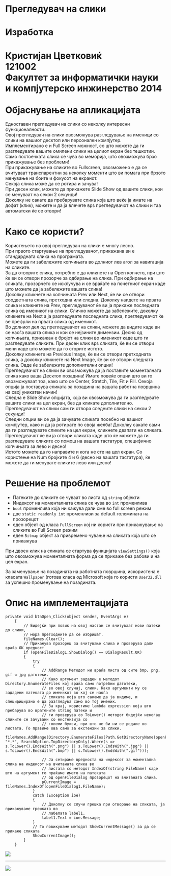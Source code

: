 Прегледувач на слики
====================


Изработка
=======
Кристијан Цветковиќ
<br/>
121002
<br/>
Факултет за информатички науки и компјутерско инжинерство 2014
<br/>
<br/>
Објаснување на апликацијата
=======
Едноставен прегледувач на слики со неколку интересни функционалности.
<br/>
Овој прегледувач на слики овозможува разгледување на именици со слики на вашиот десктоп или персонален компјутер.
<br/>
Имплементирано е и Full Screen можност, со што можете да ги разгледувате вашите омилени слики на целиот екран 
без тешкотии. Само постоечката слика се чува во меморија, што овозможува брзо прикажување без проблеми!
<br/>
При прикажување на сликите во Fullscreen, овозможено е да се вчитуваат транспарентни за неколку моменти што 
ви помага при брзото менување на боите и фокусот на екранот.
<br/>
Секоја слика може да се ротира и зачува!
<br/>
При десен клик, можете да прикажете Slide Show од вашите слики, кои се менуваат на секои 2 секунди!
<br/>
Доколку не сакате да пребарувате слика која што веќе ја имате на дофат (клик), можете и да ја влечете врз 
прегледувачот на слики и таа автоматски ќе се отвори!

Како се користи?
=======
Користењето на овој прегледувач на слики е многу лесно.
<br/>
При првото стартување на прегледувачот, прикажана ви е стандардната слика на програмата.
<br/>
Можете да ги забележите копчињата во долниот лев агол за навигација на сликите.
<br/>
За да отворите слика, потребно е да кликнете на Open копчето, при што ќе ви се отвори прозорче за
одбирање на слика. При одбирање на сликата, прозорчето се исклучува и се враќате на почетниот екран каде што 
можете да ја забележите вашата слика!
<br/>
Доколку кликнете на копчињата Prev или Next, ќе ви се отвори соодветната слика, претходна или следна.
Доколку наидете на првата слика и кликнете на Prev, прегледувачот ќе ви ја прикаже последната слика од
именикот на слики. Слично можете да забележите, доколку кликнете на Next а ја разгледувате последната слика, 
прегледувачот ќе ве префрли на првата слика од именикот.
<br/>
Во долниот дел од прегледувачот на слики, можете да видите каде ви се наоѓа вашата слика и кои се нејзините 
димензии. Десно од копчињата, прикажан е бројот на слики во именикот каде што ги разгледувате сликите.
При десен клик врз сликата, ќе ви се отвори мени каде што можете да го сторите истото.
<br/>
Доколку кликнете на Previous Image, ќе ви се отвори претходната слика, а доколку кликнете на Next Image, ќе
ви се отвори следната слика. 
Овде ќе забележите дополнителни опции!
<br/>
Прегледувачот на слики ви овозможува да ја поставите моменталната слика како ваша Десктоп позадина!
Имате повеќе опции што ви го овозможуваат тоа, како што се Center, Stretch, Tile, Fit и Fill.
Секоја опција ја поставува сликата за позадина на вашата работна површина на свој уникатен начин!
<br/>
Следна е Slide Show опцијата, која ви овозможува да ги разгледувате вашите слики на цел екран, без да кликате
дополнително. Прегледувачот на слики сам ги отвора следните слики на секои 2 секунди!
<br/>
Следни опции ви се да ја зачувате сликата посебно на вашиот компјутер, како и да ја ротирате по своја желба!
Доколку сакате сами да ги разгледувате сликите на цел екран, кликнете двапати на сликата. Прегледувачот ќе
ви ја отвори сликата каде што ќе можете да ги разгледувате сликите со помош на вашата тастатура, специфично
копчињата за лево и десно!
<br/>
Истото можете да го направите и кога не сте на цел екран. Со користење на Num бројките 4 и 6 (десно на вашата тастатура),
ќе можете да ги менувате сликите лево или десно!

Решение на проблемот
=======
- Патеките до сликите се чуваат во листа од `string` објекти
- Индексот на моменталната слика се чува во `int` променлива
- `bool` променлива која ни кажува дали сме во full screen режим
- две `static readonly int` променливи за default големината на прозорецот
- еден објект од класа `FullScreen` кој ни користи при прикажување на сликите во Full Screen режим
- еден `Bitmap` објект за привремено чување на сликата која што се прикажува

При двоен клик на сликата се стартува функцијата `viewSettings()` која што овозможува моменталната форма
да се прикаже без рабови и на цел екран.

За заменување на позадината на работната површина, искористена е класата `Wallpaper` (готова класа од Microsoft која го користи `User32.dll` за успешно променување на позадината.

Опис на имплементацијата
=======


    private void btnOpen_Click(object sender, EventArgs e)
        {
            // Бидејќи при повик на овој настан се вчитуваат нови патеки до слики,
            // мора претходните да се избришат.
            fileNames.Clear();
            // Прикажува прозорец за вчитување слика и проверува дали враќа OK вредност
            if (openFileDialog1.ShowDialog() == DialogResult.OK)
            {
                try
                {
                    // AddRange Методот ни враќа листа од сите bmp, png, gif и jpg датотеки.
                    // Како аргумент зададен е методот Directory.EnumerateFiles кој враќа само потребни датотеки, 
                    // во овој случај, слики. Како аргументи му се зададени патеката до именикот во кој се наоѓа
                    // сликата која што сакаме да ја видиме, и специфицирано е да разгледува само во тој именик.
                    // За крај, користиме lambda expression која што пребарува во вратените string патеки и 
                    // ги проверува со ToLower() методот бидејќи некогаш сликите се зачувани со екстензија со
                    // големи букви, при што не би ни се додале во листата. Го правиме ова само за екстензии за слики.
                    fileNames.AddRange(Directory.EnumerateFiles(Path.GetDirectoryName(openFileDialog1.FileName), "*.*", SearchOption.TopDirectoryOnly).Where(s => s.ToLower().EndsWith(".png") || s.ToLower().EndsWith(".jpg") || s.ToLower().EndsWith(".bmp") || s.ToLower().EndsWith(".gif")));

                    // Ја сетираме вредноста на индексот за моментална слика на индексот на вчитаната слика во 
                    // листата со методот IndexOf(string FileName) каде што на аргумент го праќаме името на патеката
                    // од openFileDialog прозорецот на вчитаната слика.
                    pCurrentImage = fileNames.IndexOf(openFileDialog1.FileName);
                }
                catch (Exception ioe)
                {
                    // Доколку се случи грешка при отворање на сликата, ја прикажуваме грешката во 
                    // лабелата label1.
                    label1.Text = ioe.Message;
                }
                // Го повикуваме методот ShowCurrentMessage() за да се прикаже сликата
                ShowCurrentImage();
            }
        }


<img src="http://i.imgur.com/cEOX2Iu.png" />
<hr/>
<img src="http://i.imgur.com/aivBDls.png" />
